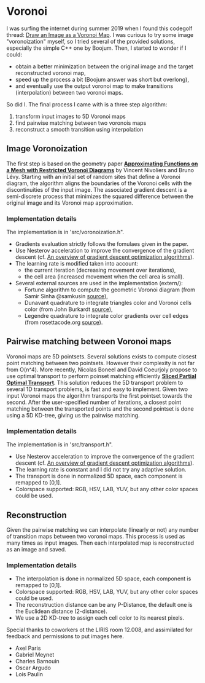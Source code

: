 # Voronoi

I was surfing the internet during summer 2019 when I found this codegolf thread: [Draw an Image as a Voronoi Map](https://codegolf.stackexchange.com/questions/50299/draw-an-image-as-a-voronoi-map). I was curious to try some image "voronoization" myself, so I tried several of the provided solutions, especially the simple C++ one by Boojum. Then, I started to wonder if I could:
- obtain a better minimization between the original image and the target reconstructed voronoi map,
- speed up the process a bit (Boojum answer was short but overlong),
- and eventually use the output voronoi map to make transitions (interpolation) between two voronoi maps. 

So did I. The final process I came with is a three step algorithm:
1. transform input images to 5D Voronoi maps
2. find pairwise matching between two voronois maps
3. reconstruct a smooth transition using interpolation

## Image Voronoization
The first step is based on the geometry paper [**Approximating Functions on a Mesh with Restricted Voronoï Diagrams**](http://alice.loria.fr/index.php/publications.html?redirect=0&Paper=VoronoiApprox@2013) by Vincent Nivoliers and Bruno Lévy. Starting with an initial set of random sites that define a Voronoi diagram, the algorithm aligns the boundaries of the Voronoi cells with the discontinuities of the input image. The associated gradient descent is a semi-discrete process that minimizes the squared difference between the original image and its Voronoi map approximation.

### Implementation details
The implementation is in 'src/voronoization.h".
* Gradients evaluation strictly follows the fomulaes given in the paper.
* Use Nesterov acceleration to improve the convergence of the gradient descent (cf. [An overview of gradient descent optimization algorithms](https://arxiv.org/pdf/1609.04747.pdf)).
* The learning rate is modified taken into account:
    * the current iteration (decreasing movement over iterations),
    * the cell area (increased movement when the cell area is small).
* Several external sources are used in the implementation (extern/):
    * Fortune algorithm to compute the geometric Voronoi diagram (from Samir Sinha @samkusin [source](https://github.com/samkusin/gamelabs/tree/master/voronoi)),
    * Dunavant quadrature to integrate triangles color and Voronoi cells color (from John Burkardt [source](https://people.sc.fsu.edu/~jburkardt/cpp_src/triangle_dunavant_rule/triangle_dunavant_rule.html)),
    * Legendre quadrature to integrate color gradients over cell edges (from rosettacode.org [source](https://rosettacode.org/wiki/Numerical_integration/Gauss-Legendre_Quadrature)).

## Pairwise matching between Voronoi maps
Voronoi maps are 5D pointsets. Several solutions exists to compute closest point matching between two pointsets. However  their complexity is not far from O(n^4). More recently, Nicolas Boneel and David Coeurjoly propose to use optimal transport to perform poinset matching efficiently [**Sliced Partial Optimal Transport**](https://perso.liris.cnrs.fr/nbonneel/spot/).
This solution reduces the 5D transport problem to several 1D transport problems, is fast and easy to implement. Given two input Voronoi maps the algorithm transports the first pointset towards the second. After the user-specified number of iterations, a closest point matching between the transported points and the second pointset is done using a 5D KD-tree, giving us the pairwise matching.

### Implementation details
The implementation is in 'src/transport.h".
* Use Nesterov acceleration to improve the convergence of the gradient descent (cf. [An overview of gradient descent optimization algorithms](https://arxiv.org/pdf/1609.04747.pdf)).
* The learning rate is constant and I did not try any adaptive solution.
* The transport is done in normalized 5D space, each component is remapped to [0,1]. 
* Colorspace supported: RGB, HSV, LAB, YUV, but any other color spaces could be used. 

## Reconstruction
Given the pairwise matching we can interpolate (linearly or not) any number of transition maps between two voronoi maps. This process is used as many times as input images. Then each interpolated map is reconstructed as an image and saved.

### Implementation details
* The interpolation is done in normalized 5D space, each component is remapped to [0,1]. 
* Colorspace supported: RGB, HSV, LAB, YUV, but any other color spaces could be used. 
* The reconstruction distance can be any P-Distance, the default one is the Euclidean distance (2-distance).
* We use a 2D KD-tree to assign each cell color to its nearest pixels.


Special thanks to coworkers ot the LIRIS room 12.008, and assimilated for feedback and permissions to put images here.
- Axel Paris
- Gabriel Meynet 
- Charles Barnouin
- Oscar Argudo
- Lois Paulin

